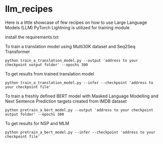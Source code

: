 # llm_recipes
Here is a little showcase of few recipes on how to use Large Language Models (LLM)
PyTorch Lightning is utilized for training module

install the requirements.txt

To train a translation model using Multi30K dataset and Seq2Seq Transformer
```
python train_a_translation_model.py --output 'address to your checkpoint output folder' --epochs 300
```

To get results from trained translation model
```
python train_a_translation_model.py --infer --checkpoint 'address to your checkpoint file'
```

To train a freshly defined BERT model with Masked Language Modelling and Next Sentence Prediction targets created from IMDB dataset

```
python pretrain_a_bert_model.py --output 'address to your checkpoint output folder' --epochs 300
```

To get results for NSP and MLM

```
python pretrain_a_bert_model.py --infer --checkpoint 'address to your checkpoint file'
```
